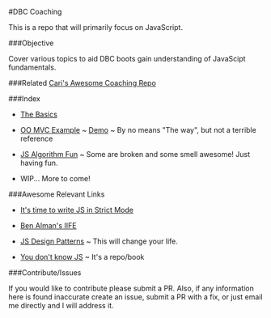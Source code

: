 #DBC Coaching

This is a repo that will primarily focus on JavaScript.

###Objective

Cover various topics to aid DBC boots gain understanding of JavaScipt fundamentals.

###Related
[Cari's Awesome Coaching Repo](https://github.com/CariWest/Coaching)

###Index
- [The Basics](https://github.com/zimmermanw84/DBC-TA/blob/master/theBasics.js)

- [OO MVC Example](https://github.com/c14jcdj/jsrace/blob/master/javascripts/jsracer.js) ~ [Demo](http://ralph-racer.herokuapp.com/) ~ By no means "The way", but not a terrible reference

- [JS Algorithm Fun](https://github.com/zimmermanw84/DBC-TA/blob/master/algo.js) ~ Some are broken and some smell awesome! Just having fun.

- WIP... More to come!

###Awesome Relevant Links

- [It's time to write JS in Strict Mode](http://www.nczonline.net/blog/2012/03/13/its-time-to-start-using-javascript-strict-mode/)

- [Ben Alman's IIFE](http://benalman.com/news/2010/11/immediately-invoked-function-expression/)

- [JS Design Patterns](http://addyosmani.com/resources/essentialjsdesignpatterns/book/) ~ This will change your life.

- [You don't know JS](https://github.com/getify/You-Dont-Know-JS) ~ It's a repo/book

###Contribute/Issues

If you would like to contribute please submit a PR. Also, if any information here is found inaccurate create an issue, submit a PR with a fix, or just email me directly and I will address it.